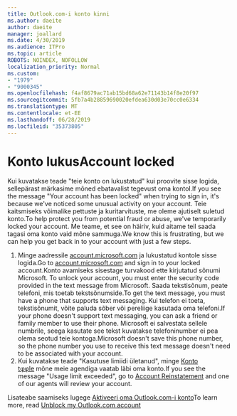 ```yaml
---
title: Outlook.com-i konto kinni
ms.author: daeite
author: daeite
manager: joallard
ms.date: 4/30/2019
ms.audience: ITPro
ms.topic: article
ROBOTS: NOINDEX, NOFOLLOW
localization_priority: Normal
ms.custom:
- "1979"
- "9000345"
ms.openlocfilehash: f4af8679ac71ab15bd68a62e71143b14f8e20f97
ms.sourcegitcommit: 5fb7a4b28859690020efdea630d03e70cc0e6334
ms.translationtype: MT
ms.contentlocale: et-EE
ms.lasthandoff: 06/28/2019
ms.locfileid: "35373805"
---
```

# <a name="account-locked"></a><span data-ttu-id="27c50-102">Konto lukus</span><span class="sxs-lookup"><span data-stu-id="27c50-102">Account locked</span></span>

<span data-ttu-id="27c50-103">Kui kuvatakse teade "teie konto on lukustatud" kui proovite sisse logida, sellepärast märkasime mõned ebatavalist tegevust oma kontol.</span><span class="sxs-lookup"><span data-stu-id="27c50-103">If you see the message "Your account has been locked" when trying to sign in, it's because we've noticed some unusual activity on your account.</span></span> <span data-ttu-id="27c50-104">Teie kaitsmiseks võimalike pettuste ja kuritarvituste, me oleme ajutiselt suletud konto.</span><span class="sxs-lookup"><span data-stu-id="27c50-104">To help protect you from potential fraud or abuse, we've temporarily locked your account.</span></span> <span data-ttu-id="27c50-105">Me teame, et see on häiriv, kuid aitame teil saada tagasi oma konto vaid mõne sammuga.</span><span class="sxs-lookup"><span data-stu-id="27c50-105">We know this is frustrating, but we can help you get back in to your account with just a few steps.</span></span>

1. <span data-ttu-id="27c50-106">Minge aadressile [account.microsoft.com](https://go.microsoft.com/fwlink/?linkid=2090484) ja lukustatud kontole sisse logida.</span><span class="sxs-lookup"><span data-stu-id="27c50-106">Go to [account.microsoft.com](https://go.microsoft.com/fwlink/?linkid=2090484) and sign in to your locked account.</span></span><span data-ttu-id="27c50-107">Konto avamiseks sisestage turvakood ette kirjutatud sõnumi Microsoft.</span><span class="sxs-lookup"><span data-stu-id="27c50-107"> To unlock your account, you must enter the security code provided in the text message from Microsoft.</span></span> <span data-ttu-id="27c50-108">Saada tekstisõnum, peate telefoni, mis toetab tekstsõnumside.</span><span class="sxs-lookup"><span data-stu-id="27c50-108">To get the text message, you must have a phone that supports text messaging.</span></span> <span data-ttu-id="27c50-109">Kui telefon ei toeta, tekstisõnumit, võite paluda sõber või pereliige kasutada oma telefoni.</span><span class="sxs-lookup"><span data-stu-id="27c50-109">If your phone doesn't support text messaging, you can ask a friend or family member to use their phone.</span></span> <span data-ttu-id="27c50-110">Microsoft ei salvestata sellele numbrile, seega kasutate see tekst kuvatakse telefoninumber ei pea olema seotud teie kontoga.</span><span class="sxs-lookup"><span data-stu-id="27c50-110">Microsoft doesn't save this phone number, so the phone number you use to receive this text message doesn't need to be associated with your account.</span></span>
2. <span data-ttu-id="27c50-111">Kui kuvatakse teade "Kasutuse limiidi ületanud", minge [Konto tφφle](https://go.microsoft.com/fwlink/?linkid=2090483) mõne meie agendiga vaatab läbi oma konto.</span><span class="sxs-lookup"><span data-stu-id="27c50-111">If you see the message "Usage limit exceeded", go to [Account Reinstatement](https://go.microsoft.com/fwlink/?linkid=2090483) and one of our agents will review your account.</span></span>

<span data-ttu-id="27c50-112">Lisateabe saamiseks lugege [Aktiveeri oma Outlook.com-i konto](https://support.office.com/article/f4ad2701-d166-4d8b-8a6a-9af2a1f8a4c4)</span><span class="sxs-lookup"><span data-stu-id="27c50-112">To learn more, read [Unblock my Outlook.com account](https://support.office.com/article/f4ad2701-d166-4d8b-8a6a-9af2a1f8a4c4)</span></span> 